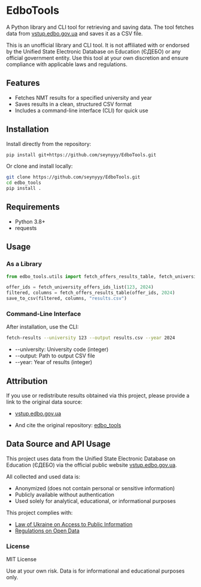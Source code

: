 # EdboTools

A Python library and CLI tool for retrieving and saving data. The tool fetches data from [vstup.edbo.gov.ua](https://vstup.edbo.gov.ua) and saves it as a CSV file.


This is an unofficial library and CLI tool. It is not affiliated with or endorsed by the Unified State Electronic Database on Education (ЄДЕБО) or any official government entity. Use this tool at your own discretion and ensure compliance with applicable laws and regulations.
## Features

- Fetches NMT results for a specified university and year
- Saves results in a clean, structured CSV format
- Includes a command-line interface (CLI) for quick use

## Installation

Install directly from the repository:
```bash
pip install git+https://github.com/seynyyy/EdboTools.git
```

Or clone and install locally:

```bash
git clone https://github.com/seynyyy/EdboTools.git
cd edbo_tools
pip install .
```

## Requirements

- Python 3.8+
- requests

## Usage

### As a Library

```python
from edbo_tools.utils import fetch_offers_results_table, fetch_university_offers_ids_list, save_to_csv

offer_ids = fetch_university_offers_ids_list(123, 2024)
filtered, columns = fetch_offers_results_table(offer_ids, 2024)
save_to_csv(filtered, columns, "results.csv")
```

### Command-Line Interface
After installation, use the CLI:

```bash
fetch-results --university 123 --output results.csv --year 2024
```

* --university: University code (integer)
* --output: Path to output CSV file
* --year: Year of results (integer)

## Attribution
If you use or redistribute results obtained via this project, please provide a link to the original data source:

* [vstup.edbo.gov.ua](https://vstup.edbo.gov.ua)

* And cite the original repository: [edbo_tools](https://github.com/seynyyy/EdboTools)

## Data Source and API Usage

This project uses data from the Unified State Electronic Database on Education (ЄДЕБО) via the official public website [vstup.edbo.gov.ua](https://vstup.edbo.gov.ua).

All collected and used data is:
- Anonymized (does not contain personal or sensitive information)
- Publicly available without authentication
- Used solely for analytical, educational, or informational purposes

This project complies with:
- [Law of Ukraine on Access to Public Information](https://zakon.rada.gov.ua/laws/show/2939-17)
- [Regulations on Open Data](https://zakon.rada.gov.ua/laws/show/835-2015-%D0%BF)

### License
MIT License 

Use at your own risk. Data is for informational and educational purposes only.